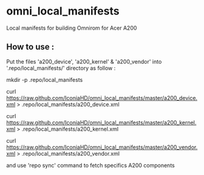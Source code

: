 omni_local_manifests
====================

Local manifests for building Omnirom for Acer A200

How to use :
------------

Put the files 'a200_device', 'a200_kernel' & 'a200_vendor' into '.repo/local_manifests/' directory as follow :



mkdir -p .repo/local_manifests

curl https://raw.github.com/IconiaHD/omni_local_manifests/master/a200_device.xml > .repo/local_manifests/a200_device.xml

curl https://raw.github.com/IconiaHD/omni_local_manifests/master/a200_kernel.xml > .repo/local_manifests/a200_kernel.xml

curl https://raw.github.com/IconiaHD/omni_local_manifests/master/a200_vendor.xml > .repo/local_manifests/a200_vendor.xml



and use 'repo sync' command to fetch specifics A200 components
